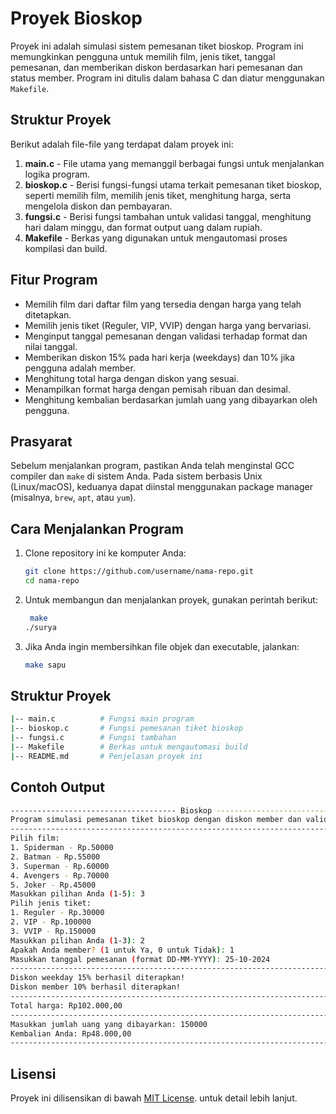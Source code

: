 # Proyek Bioskop

Proyek ini adalah simulasi sistem pemesanan tiket bioskop. Program ini memungkinkan pengguna untuk memilih film, jenis tiket, tanggal pemesanan, dan memberikan diskon berdasarkan hari pemesanan dan status member. Program ini ditulis dalam bahasa C dan diatur menggunakan `Makefile`.

## Struktur Proyek

Berikut adalah file-file yang terdapat dalam proyek ini:

1. **main.c** - File utama yang memanggil berbagai fungsi untuk menjalankan logika program.
2. **bioskop.c** - Berisi fungsi-fungsi utama terkait pemesanan tiket bioskop, seperti memilih film, memilih jenis tiket, menghitung harga, serta mengelola diskon dan pembayaran.
3. **fungsi.c** - Berisi fungsi tambahan untuk validasi tanggal, menghitung hari dalam minggu, dan format output uang dalam rupiah.
4. **Makefile** - Berkas yang digunakan untuk mengautomasi proses kompilasi dan build.

## Fitur Program

- Memilih film dari daftar film yang tersedia dengan harga yang telah ditetapkan.
- Memilih jenis tiket (Reguler, VIP, VVIP) dengan harga yang bervariasi.
- Menginput tanggal pemesanan dengan validasi terhadap format dan nilai tanggal.
- Memberikan diskon 15% pada hari kerja (weekdays) dan 10% jika pengguna adalah member.
- Menghitung total harga dengan diskon yang sesuai.
- Menampilkan format harga dengan pemisah ribuan dan desimal.
- Menghitung kembalian berdasarkan jumlah uang yang dibayarkan oleh pengguna.

## Prasyarat

Sebelum menjalankan program, pastikan Anda telah menginstal GCC compiler dan `make` di sistem Anda. Pada sistem berbasis Unix (Linux/macOS), keduanya dapat diinstal menggunakan package manager (misalnya, `brew`, `apt`, atau `yum`).

## Cara Menjalankan Program

1. Clone repository ini ke komputer Anda:
   ```bash
   git clone https://github.com/username/nama-repo.git
   cd nama-repo

2. Untuk membangun dan menjalankan proyek, gunakan perintah berikut:
   ```bash
    make
   ./surya

3. Jika Anda ingin membersihkan file objek dan executable, jalankan:
   ```bash
   make sapu

## Struktur Proyek
   ```bash
   |-- main.c          # Fungsi main program
   |-- bioskop.c       # Fungsi pemesanan tiket bioskop
   |-- fungsi.c        # Fungsi tambahan
   |-- Makefile        # Berkas untuk mengautomasi build
   |-- README.md       # Penjelasan proyek ini
   ```

## Contoh Output
   ```bash
   ------------------------------------- Bioskop -------------------------------------
   Program simulasi pemesanan tiket bioskop dengan diskon member dan validasi tanggal. 
   -----------------------------------------------------------------------------------
   Pilih film:
   1. Spiderman - Rp.50000
   2. Batman - Rp.55000
   3. Superman - Rp.60000
   4. Avengers - Rp.70000
   5. Joker - Rp.45000
   Masukkan pilihan Anda (1-5): 3
   Pilih jenis tiket:
   1. Reguler - Rp.30000
   2. VIP - Rp.100000
   3. VVIP - Rp.150000
   Masukkan pilihan Anda (1-3): 2
   Apakah Anda member? (1 untuk Ya, 0 untuk Tidak): 1
   Masukkan tanggal pemesanan (format DD-MM-YYYY): 25-10-2024
   -----------------------------------------------------------------------------------
   Diskon weekday 15% berhasil diterapkan!
   Diskon member 10% berhasil diterapkan!
   -----------------------------------------------------------------------------------
   Total harga: Rp102.000,00
   -----------------------------------------------------------------------------------
   Masukkan jumlah uang yang dibayarkan: 150000
   Kembalian Anda: Rp48.000,00
   -----------------------------------------------------------------------------------
   ```

## Lisensi
  Proyek ini dilisensikan di bawah [MIT License](LICENSE). untuk detail lebih lanjut.

